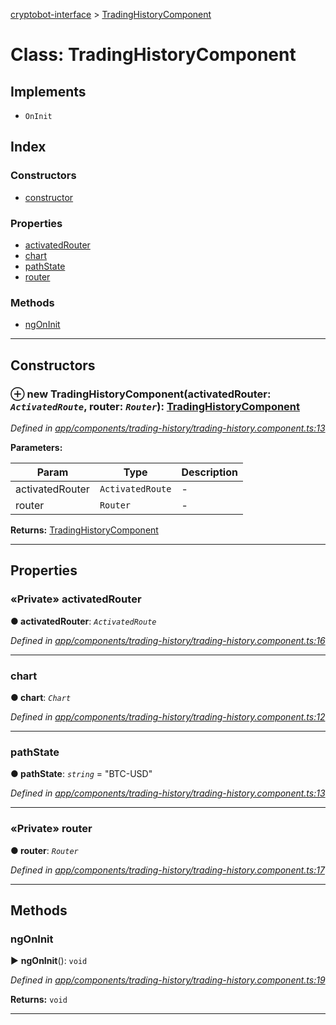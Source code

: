 [cryptobot-interface](../README.md) > [TradingHistoryComponent](../classes/tradinghistorycomponent.md)



# Class: TradingHistoryComponent

## Implements

* `OnInit`

## Index

### Constructors

* [constructor](tradinghistorycomponent.md#markdown-header-constructor)


### Properties

* [activatedRouter](tradinghistorycomponent.md#markdown-header-private-activatedrouter)
* [chart](tradinghistorycomponent.md#markdown-header-chart)
* [pathState](tradinghistorycomponent.md#markdown-header-pathstate)
* [router](tradinghistorycomponent.md#markdown-header-private-router)


### Methods

* [ngOnInit](tradinghistorycomponent.md#markdown-header-ngoninit)



---
## Constructors



### ⊕ **new TradingHistoryComponent**(activatedRouter: *`ActivatedRoute`*, router: *`Router`*): [TradingHistoryComponent](tradinghistorycomponent.md)


*Defined in [app/components/trading-history/trading-history.component.ts:13](https://github.com/WilliamRADFunk/cryptobot-interface/blob/4204bce/src/app/components/trading-history/trading-history.component.ts#L13)*



**Parameters:**

| Param | Type | Description |
| ------ | ------ | ------ |
| activatedRouter | `ActivatedRoute`   |  - |
| router | `Router`   |  - |





**Returns:** [TradingHistoryComponent](tradinghistorycomponent.md)

---


## Properties


### «Private» activatedRouter

**●  activatedRouter**:  *`ActivatedRoute`* 

*Defined in [app/components/trading-history/trading-history.component.ts:16](https://github.com/WilliamRADFunk/cryptobot-interface/blob/4204bce/src/app/components/trading-history/trading-history.component.ts#L16)*





___



###  chart

**●  chart**:  *`Chart`* 

*Defined in [app/components/trading-history/trading-history.component.ts:12](https://github.com/WilliamRADFunk/cryptobot-interface/blob/4204bce/src/app/components/trading-history/trading-history.component.ts#L12)*





___



###  pathState

**●  pathState**:  *`string`*  = "BTC-USD"

*Defined in [app/components/trading-history/trading-history.component.ts:13](https://github.com/WilliamRADFunk/cryptobot-interface/blob/4204bce/src/app/components/trading-history/trading-history.component.ts#L13)*





___



### «Private» router

**●  router**:  *`Router`* 

*Defined in [app/components/trading-history/trading-history.component.ts:17](https://github.com/WilliamRADFunk/cryptobot-interface/blob/4204bce/src/app/components/trading-history/trading-history.component.ts#L17)*





___


## Methods


###  ngOnInit

► **ngOnInit**(): `void`



*Defined in [app/components/trading-history/trading-history.component.ts:19](https://github.com/WilliamRADFunk/cryptobot-interface/blob/4204bce/src/app/components/trading-history/trading-history.component.ts#L19)*





**Returns:** `void`





___


